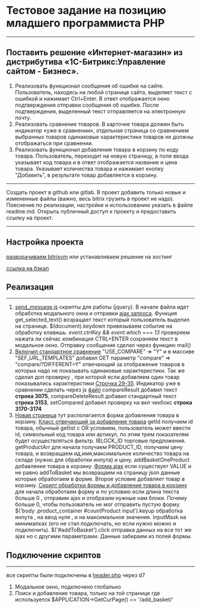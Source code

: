 # Тестовое задание на позицию младшего программиста PHP #
___
## Поставить решение «Интернет-магазин» из дистрибутива «1С-Битрикс:Управление сайтом - Бизнес». ##

1. Реализовать функционал сообщения об ошибке на сайте. Пользователь,
находясь на любой странице сайта, выделяет текст с ошибкой и нажимает
Ctrl+Enter. В ответ отображается окно подтверждения отправки сообщения
об ошибке. После подтверждения, выделенный текст отправляется на
электронную почту.
2. Реализовать сравнение товаров. В карточке товара должен быть индикатор
«уже в сравнении», отдельная страница со сравнением выбранных товаров
одинаковые характеристики товаров не должны отображаться при
сравнении.
3. Реализовать функционал добавления товара в корзину по коду товара.
Пользователь, переходит на новую страницу, в поле ввода указывает код
товара и в ответ отображается название и цена товара. Указывает
количества товара и нажимает кнопку "Добавить", в результате товар
добавляется в корзину.
___
Создать проект в github или gitlab. В проект добавить только новые и измененные
файлы (важно, весь bitrix грузить в проект не надо). Пояснение по реализации,
настройке и использованию указать в файле readme.md.
Открыть публичный доступ к проекту и предоставить ссылку на проект.
___
## Настройка проекта ##

[разворачиваем bitrixvm](https://jehost.ru/poleznaya-informatsiya/rabota-s-bitrixvm.html) или устанавливаем решение на хостинг

[ссылка на бэкап](https://drive.google.com/drive/folders/1MdomhEE_FVgi169Be3QY_mX71ipjT69g?usp=share_link) 

## Реализация ##
___

1. [send_message.js](https://github.com/BogomazovVladislav/online-store-bitrix-vm/blob/master/local/templates/online_store/js/modal/send_message.js) скрипты для работы (jquery). В начале файла идет обработка модального окна и отправки [ajax запроса](https://github.com/BogomazovVladislav/online-store-bitrix-vm/blob/master/local/templates/online_store/include/footer). Функция get_selected_text() возращает текст который пользователь выделил на странице. $(document).keydown привязываем событие на обработку клавишь. *event.ctrlKey && event.which === 13* проверяем нажата ли сейчас комбинация CTRL+ENTER сохраняем текст в модальное окно. Отправку сообщения сделал через функцию mail()
2. [Включил стандартное сравнение](https://github.com/BogomazovVladislav/online-store-bitrix-vm/blob/master/catalog/index.php) "USE_COMPARE" => "Y" и в массиве "SEF_URL_TEMPLATES" добавил GET параметр "compare" => "compare/?DIFFERENT=Y" отвечающий за отображение товаров в которых надо не показывать одинаковые характеристики. Так же сделал доп проверку , при которой если добавляем один товар показывались характеристики [Строчка 29-35](https://github.com/BogomazovVladislav/online-store-bitrix-vm/blob/master/local/templates/online_store/components/bitrix/catalog.compare.result/bootstrap_v4/template.php). Индикатор уже в сравнении сделать через js [файл](https://github.com/BogomazovVladislav/online-store-bitrix-vm/blob/master/local/templates/online_store/components/bitrix/catalog.element/bootstrap_v4/script.js) compareResult добавил текст **строка 3075**, compareDeleteResult добавил стандартный текст **строка 3153**, setCompared добавил проверку на вкл чекбокс **строка 3170-3174**
3. [Новая страница](https://github.com/BogomazovVladislav/online-store-bitrix-vm/blob/master/add_basket/index.php) тут располагается форма добавления товара в корзину. [Класс отвечающий за добавление товара](https://github.com/BogomazovVladislav/online-store-bitrix-vm/blob/master/local/php_interface/classes/CBasket.php) getId получаем id товара, обычный getlist с OR условием, пользователь может ввести id, символьный код товара или артикул, по этим трем показателям будет осуществляться фильтр. IBLOCK_ID торговые предложения. getProductArr для начала получаем PRODUCT_ID, получаем цену товара, и возвращаем ид,имя,максимальное количество товара на складе (нужно для обработки инпута) и цену. addBasketOneProduct добавление товара в корзину. [Форма ajax](https://github.com/BogomazovVladislav/online-store-bitrix-vm/blob/master/local/templates/online_store/ajax/product.php) если существует VALUE и не равно addToBasket мы возвращаем на страницу json данные которые обработаем в форме. Второе условие добавляет товар в корзину. [Скрипт обработки формы и добавления товара в корзину](https://github.com/BogomazovVladislav/online-store-bitrix-vm/blob/master/local/templates/online_store/js/basket/addBasket.js) для начала обработаем форму и по условию если длина текста больше 0 , отправим ajax и отобразим нужные нам блоки. Почему больше 0, чтобы пользователь не мог отправить пустую форму. $('body .product_container #countProduct input').keyup обработка инпута , на ввод нуля , и на максимальное значения. InputMask на минималках (его не стал подключать, но если нужно можно и подключить). $('#addToBasket').click отправка данных на все тот же ajax но с другими параметрами. Данные забираем из полей формы. 

## Подключение скриптов ##
___
все скрипты были подключены в [header.php](local/templates/online_store/header.php) через d7
1. Модальное окно, подключено глобально
2. Поиск и добавление товара, только на той странице где используется $APPLICATION->GetCurPage() == '/add_basket/'
